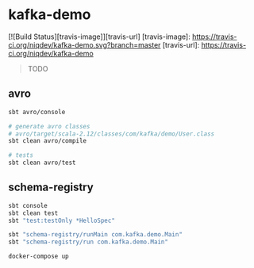 # kafka-demo

[![Build Status][travis-image]][travis-url]
[travis-image]: https://travis-ci.org/niqdev/kafka-demo.svg?branch=master
[travis-url]: https://travis-ci.org/niqdev/kafka-demo

> TODO

## avro

```bash
sbt avro/console

# generate avro classes
# avro/target/scala-2.12/classes/com/kafka/demo/User.class
sbt clean avro/compile

# tests
sbt clean avro/test
```

## schema-registry

```bash
sbt console
sbt clean test
sbt "test:testOnly *HelloSpec"

sbt "schema-registry/runMain com.kafka.demo.Main"
sbt "schema-registry/run com.kafka.demo.Main"

docker-compose up
```
